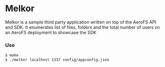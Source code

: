 # Melkor
Melkor is a sample third party application written on top of the AeroFS API and
SDK. It enumerates list of files, folders and the total number of users on an
AeroFS deployment to showcase the SDK

### Use
```sh
$ make
$ ./melkor localhost 1337 config/appconfig.json
```
